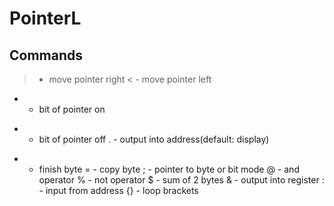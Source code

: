 # PointerL
## Commands
> - move pointer right
< - move pointer left
+ - bit of pointer on
- - bit of pointer off
. - output into address(default: display)
* - finish byte
= - copy byte
; - pointer to byte or bit mode
@ - and operator
% - not operator
$ - sum of 2 bytes
& - output into register
: - input from address
{} - loop brackets
